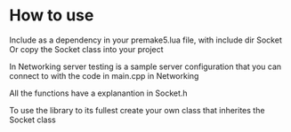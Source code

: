 # How to use 
Include as a dependency in your premake5.lua file, with include dir Socket 
Or copy the Socket class into your project

In Networking server testing is a sample server configuration that you can connect to with the code in main.cpp in Networking 

All the functions have a explanantion in Socket.h 

To use the library to its fullest create your own class that inherites the Socket class

 
